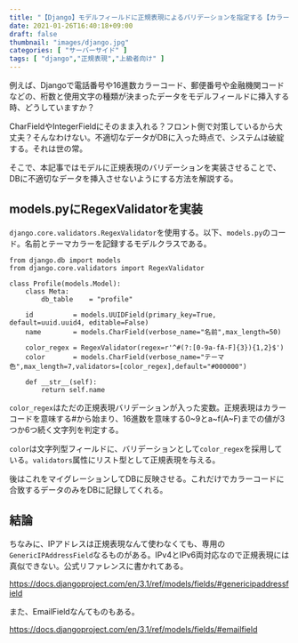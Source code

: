 ```yaml
---
title: "【Django】モデルフィールドに正規表現によるバリデーションを指定する【カラーコード・電話番号に有効】"
date: 2021-01-26T16:40:18+09:00
draft: false
thumbnail: "images/django.jpg"
categories: [ "サーバーサイド" ]
tags: [ "django","正規表現","上級者向け" ]
---
```



例えば、Djangoで電話番号や16進数カラーコード、郵便番号や金融機関コードなどの、桁数と使用文字の種類が決まったデータをモデルフィールドに挿入する時、どうしていますか？

CharFieldやIntegerFieldにそのまま入れる？フロント側で対策しているから大丈夫？そんなわけない。不適切なデータがDBに入った時点で、システムは破綻する。それは世の常。

そこで、本記事ではモデルに正規表現のバリデーションを実装させることで、DBに不適切なデータを挿入させないようにする方法を解説する。

## models.pyにRegexValidatorを実装

`django.core.validators.RegexValidator`を使用する。以下、`models.py`のコード。名前とテーマカラーを記録するモデルクラスである。

    from django.db import models
    from django.core.validators import RegexValidator
    
    class Profile(models.Model):
        class Meta:
            db_table    = "profile"
    
        id          = models.UUIDField(primary_key=True, default=uuid.uuid4, editable=False)
        name        = models.CharField(verbose_name="名前",max_length=50)
    
        color_regex = RegexValidator(regex=r'^#(?:[0-9a-fA-F]{3}){1,2}$')
        color       = models.CharField(verbose_name="テーマ色",max_length=7,validators=[color_regex],default="#000000")
    
        def __str__(self):
            return self.name
    
`color_regex`はただの正規表現バリデーションが入った変数。正規表現はカラーコードを意味する#から始まり、16進数を意味する0~9とa~f(A~F)までの値が3つか6つ続く文字列を判定する。

`color`は文字列型フィールドに、バリデーションとして`color_regex`を採用している。`validators`属性にリスト型として正規表現を与える。

後はこれをマイグレーションしてDBに反映させる。これだけでカラーコードに合致するデータのみをDBに記録してくれる。

## 結論

ちなみに、IPアドレスは正規表現なんて使わなくても、専用の`GenericIPAddressField`なるものがある。IPv4とIPv6両対応なので正規表現には真似できない。公式リファレンスに書かれてある。

https://docs.djangoproject.com/en/3.1/ref/models/fields/#genericipaddressfield

また、EmailFieldなんてものもある。

https://docs.djangoproject.com/en/3.1/ref/models/fields/#emailfield
